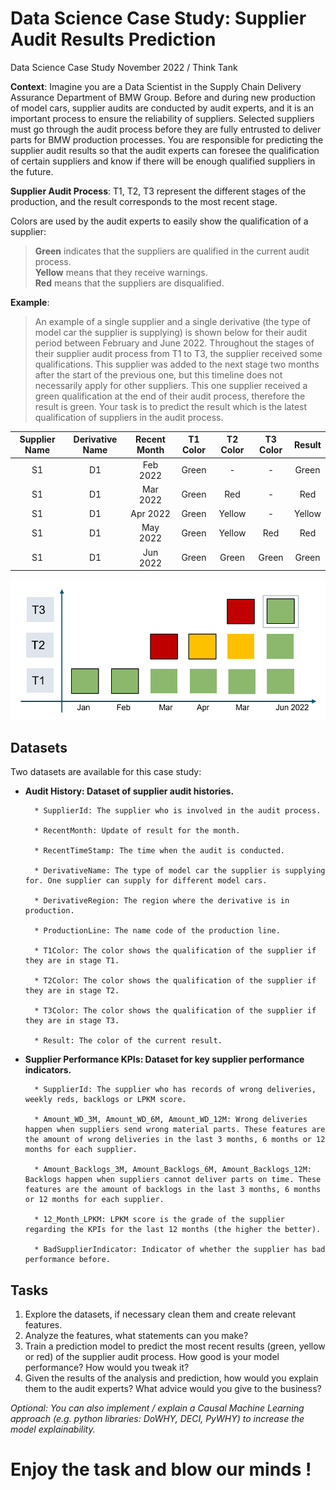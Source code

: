 # Data Science Case Study: Supplier Audit Results Prediction
Data Science Case Study November 2022 / Think Tank

**Context**: Imagine you are a Data Scientist in the Supply Chain Delivery Assurance Department of BMW Group. Before and during new production of model cars, supplier audits are conducted by audit experts, and it is an important process to ensure the reliability of suppliers. Selected suppliers must go through the audit process before they are fully entrusted to deliver parts for BMW production processes. You are responsible for predicting the supplier audit results so that the audit experts can foresee the qualification of certain suppliers and know if there will be enough qualified suppliers in the future.

**Supplier Audit Process**: T1, T2, T3 represent the different stages of the production, and the result corresponds to the most recent stage.

Colors are used by the audit experts to easily show the qualification of a supplier:

> **Green** indicates that the suppliers are qualified in the current audit process. \
**Yellow** means that they receive warnings. \
**Red** means that the suppliers are disqualified.

**Example**: 

> An example of a single supplier and a single derivative (the type of model car the supplier is supplying) is shown below for their audit period between February and June 2022. Throughout the stages of their supplier audit process from T1 to T3, the supplier received some qualifications. This supplier was added to the next stage two months after the start of the previous one, but this timeline does not necessarily apply for other suppliers. This one supplier received a green qualification at the end of their audit process, therefore the result is green. Your task is to predict the result which is the latest qualification of suppliers in the audit process.

|Supplier Name |Derivative Name|Recent Month|T1 Color|T2 Color|T3 Color|Result|
|:-:|:-:|:-:|:-:|:-:|:-:|:-:|
|S1|D1|Feb 2022|Green|-|-|Green|
|S1|D1|Mar 2022|Green|Red|-|Red|
|S1|D1|Apr 2022|Green|Yellow|-|Yellow|
|S1|D1|May 2022|Green|Yellow|Red|Red|
|S1|D1|Jun 2022|Green|Green|Green|Green|

![alt text](https://github.com/ThinkTankBMWGroup/DataScienceStudyCase/blob/main/Example.PNG?raw=true)

## Datasets
Two datasets are available for this case study:

- **Audit History: Dataset of supplier audit histories.**

		* SupplierId: The supplier who is involved in the audit process.

		* RecentMonth: Update of result for the month.

		* RecentTimeStamp: The time when the audit is conducted.

		* DerivativeName: The type of model car the supplier is supplying for. One supplier can supply for different model cars.

		* DerivativeRegion: The region where the derivative is in production.

		* ProductionLine: The name code of the production line.

		* T1Color: The color shows the qualification of the supplier if they are in stage T1.

		* T2Color: The color shows the qualification of the supplier if they are in stage T2.

		* T3Color: The color shows the qualification of the supplier if they are in stage T3.

		* Result: The color of the current result.

- **Supplier Performance KPIs: Dataset for key supplier performance indicators.**

		* SupplierId: The supplier who has records of wrong deliveries, weekly reds, backlogs or LPKM score.
	
		* Amount_WD_3M, Amount_WD_6M, Amount_WD_12M: Wrong deliveries happen when suppliers send wrong material parts. These features are the amount of wrong deliveries in the last 3 months, 6 months or 12 months for each supplier.

		* Amount_Backlogs_3M, Amount_Backlogs_6M, Amount_Backlogs_12M: Backlogs happen when suppliers cannot deliver parts on time. These features are the amount of backlogs in the last 3 months, 6 months or 12 months for each supplier.

		* 12_Month_LPKM: LPKM score is the grade of the supplier regarding the KPIs for the last 12 months (the higher the better).

		* BadSupplierIndicator: Indicator of whether the supplier has bad performance before.

## Tasks

1. Explore the datasets, if necessary clean them and create relevant features.
2. Analyze the features, what statements can you make?
3. Train a prediction model to predict the most recent results (green, yellow or red) of the supplier audit process. How good is your model performance? How would you tweak it?
4. Given the results of the analysis and prediction, how would you explain them to the audit experts? What advice would you give to the business?

*Optional: You can also implement / explain a Causal Machine Learning approach (e.g. python libraries: DoWHY, DECI, PyWHY) to increase the model explainability.*

# Enjoy the task and blow our minds !
